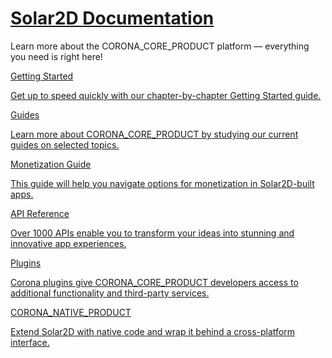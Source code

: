 
<style>

#footer, hr, #TOC {
    display: none !important;
}

.section.level1 {
	left: 0px !important;
}

</style>

<div class="doc-items">

<div class="section level1" id="corona-documentation">
<h1>
<a href="#TOC">Solar2D Documentation</a>
</h1>

Learn more about the CORONA_CORE_PRODUCT platform &mdash; everything you need is right here!

<div style="max-width: 1120px;">

<!-- Getting Started -->
<div class="itembox">
<a href="guide/programming/index.html">
<div class="itembox-header">
<div class="itembox-icon fa fa-forward" style="font-size: 24px; padding-right: 6px;"></div>

Getting Started

</div>

Get up to speed quickly with our <nobr>chapter-by-chapter</nobr> Getting Started guide.

</a>
</div>


<!-- Guides -->
<div class="itembox">
<a href="guide/index.html">
<div class="itembox-header">
<div class="itembox-icon fa fa-eye" style="font-size: 26px; padding-right: 8px;"></div>

Guides

</div>

Learn more about CORONA_CORE_PRODUCT by studying our current guides on selected topics.

</a>
</div>


<!-- Monetization Guide -->
<div class="itembox">
<a href="guide/monetization/monetization/index.html">
<div class="itembox-header">
<div class="itembox-icon fa fa-dollar" style="font-size: 23px; padding-right: 8px;"></div>

Monetization Guide

</div>

This guide will help you navigate options for monetization in Solar2D-built apps.

</a>
</div>


<!-- API Reference -->
<div class="itembox">
<a href="api/index.html">
<div class="itembox-header">
<div class="itembox-icon fa fa-cog"></div>

API Reference

</div>

Over 1000 APIs enable you to transform your ideas into stunning and innovative app experiences.

</a>
</div>


<!-- Plugins -->
<div class="itembox">
<a href="plugin/index.html">
<div class="itembox-header">
<div class="itembox-icon fa fa-plug" style="font-size: 24px; padding-right: 8px;"></div>

Plugins

</div>

Corona plugins give CORONA_CORE_PRODUCT developers access to additional functionality and <nobr>third-party</nobr> services.

</a>
</div>


<!-- Corona Native -->
<div class="itembox">
<a href="native/index.html">
<div class="itembox-header">
<div class="itembox-icon fa fa-tachometer"></div>

CORONA_NATIVE_PRODUCT

</div>

Extend Solar2D with native code and wrap it behind a <nobr>cross-platform</nobr> interface.

</a>
</div>


<!-- CoronaCards -->
<!---
<div class="itembox">
<a href="coronacards/index.html">
<div class="itembox-header">
<div class="itembox-icon fa fa-clone"></div>

CoronaCards

</div>

Use CoronaCards to mix interactive content into your existing native apps.

</a>
</div>
-->


</div>
</div>
<!-- Grid Items ends here -->

</div>
<div class="clear"></div>
